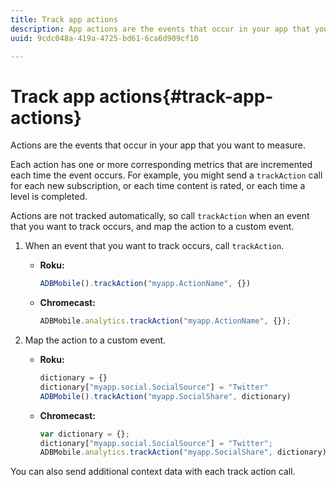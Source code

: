 ```yaml
---
title: Track app actions
description: App actions are the events that occur in your app that you want to measure.
uuid: 9cdc048a-419a-4725-bd61-6ca6d909cf10

---
```


# Track app actions{#track-app-actions}

Actions are the events that occur in your app that you want to measure.

Each action has one or more corresponding metrics that are incremented each time the event occurs. For example, you might send a `trackAction` call for each new subscription, or each time content is rated, or each time a level is completed. 

Actions are not tracked automatically, so call `trackAction` when an event that you want to track occurs, and map the action to a custom event.

1. When an event that you want to track occurs, call `trackAction`.

   * **Roku:**

     ```js    
     ADBMobile().trackAction("myapp.ActionName", {})
     ```    

   * **Chromecast:**

     ```js    
     ADBMobile.analytics.trackAction("myapp.ActionName", {});
     ```

1. Map the action to a custom event.

   * **Roku:**

     ```js    
     dictionary = {} 
     dictionary["myapp.social.SocialSource"] = "Twitter"  
     ADBMobile().trackAction("myapp.SocialShare", dictionary)
     ```    

   * **Chromecast:**

     ```js    
     var dictionary = {}; 
     dictionary["myapp.social.SocialSource"] = "Twitter"; 
     ADBMobile.analytics.trackAction("myapp.SocialShare", dictionary);
     ```

You can also send additional context data with each track action call.

